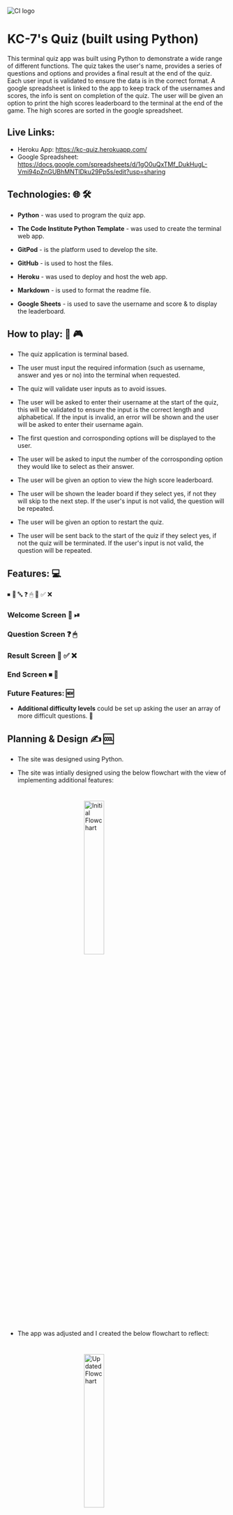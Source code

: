 ![CI logo](https://codeinstitute.s3.amazonaws.com/fullstack/ci_logo_small.png)

# KC-7's Quiz (built using Python)

This terminal quiz app was built using Python to demonstrate a wide range of different functions.
The quiz takes the user's name, provides a series of questions and options and provides a final result at the end of the quiz.
Each user input is validated to ensure the data is in the correct format.
A google spreadsheet is linked to the app to keep track of the usernames and scores, the info is sent on completion of the quiz. 
The user will be given an option to print the high scores leaderboard to the terminal at the end of the game. The high scores are sorted in the google spreadsheet.


## Live Links: 

* Heroku App: https://kc-quiz.herokuapp.com/
* Google Spreadsheet: https://docs.google.com/spreadsheets/d/1gO0uQxTMf_DukHugL-Vmi94pZnGUBhMNTlDku29Pp5s/edit?usp=sharing


## Technologies: 🌐 🛠 

- **Python** - was used to program the quiz  app. 

- **The Code Institute Python Template** - was used to create the terminal web app. 

- **GitPod** - is the platform used to develop the site. 

- **GitHub** - is used to host the files. 

- **Heroku** - was used to deploy and host the web app.  

- **Markdown** - is used to format the readme file. 

- **Google Sheets** - is used to save the username and score & to display the leaderboard. 


## How to play: 🎲 🎮

- The quiz application is terminal based. 
- The user must input the required information (such as username, answer and yes or no) into the terminal when requested.
- The quiz will validate user inputs as to avoid issues. 

- The user will be asked to enter their username at the start of the quiz, this will be validated to ensure the input is the correct length and alphabetical. If the input is invalid, an error will be shown and the user will be asked to enter their username again. 
- The first question and corrosponding options will be displayed to the user.
- The user will be asked to input the number of the corrosponding option they would like to select as their answer. 
- The user will be given an option to view the high score leaderboard. 
- The user will be shown the leader board if they select yes, if not they will skip to the next step. If the user's input is not valid, the question will be repeated. 
- The user will be given an option to restart the quiz.
- The user will be sent back to the start of the quiz if they select yes, if not the quiz will be terminated. If the user's input is not valid, the question will be repeated. 

## Features: 💻

⏹ 🔄 🔤 ❓ 🖱 🎰 ✅ ❌

### Welcome Screen 👋 ⏯

### Question Screen ❓ 🖱

### Result Screen 🎰 ✅ ❌

### End Screen ⏹ 🔄


### Future Features: 🆕

- **Additional difficulty levels** could be set up asking the user an array of more difficult questions. 💬


## Planning & Design ✍ 🆒

- The site was designed using Python. 

- The site was intially designed using the below flowchart with the view of implementing additional features:

<img style="display: inline; margin: 25px 35%" src="assets/readme-images/flowchart1.png" alt="Initial Flowchart" width="30%" height="auto" title="Initial Flowchart">

- The app was adjusted and I created the below flowchart to reflect: 

<img style="display: inline; margin: 25px 35%" src="assets/readme-images/flowchart2.png" alt="Updated Flowchart" width="30%" height="auto" title="Updated Flowchart">

- Additional changes were made and the **Final Flowchart** was updated again to reflect this:

<img style="display: inline; margin: 25px 15%" src="assets/readme-images/flowchart3.png" alt="Final Flowchart" width="70%" height="auto" title="Final Flowchart">

## Testing: 

### Test Cases 🕵

- [X] Page loads correctly 🌐 and displays Engine Start button ⏯ and Quiz Container.
- [x] Find out more collapsible window ⏬ works as intended: 
  - [x] Changes colour when hovering. 
  - [x] Changes text when displaying content. 
  - [x] QR Code is displayed within the collapsible window when over the specified screen width and is removed on devices with a smaller screen width.

### Solved Bugs: 🕵 🕷

I made some of the following changes during development to improve how the app functions: 

- XXX

- XXX

### Remaining Bugs: 🕵 🕷

I was not able to identify any further bugs during final testing. &#10004; 🐛 🐞 🦗

### Validator Testing: 🏸

## Deployment: 🌐

### GitPod: 🔧 ⌨

- I developed the site using Python in GitPod. 

- I tested the site during development by entering the following command into the terminal: 
    - *python3 run.py*

- For version control, I regularly updated my work to **GitHub** by entering the below commands into the terminal: 
    - *git add .*
    - *git commit -m "Update message here"*
    - *git push*

### Creating the Heroku app: 🌐 🖱

- I depolyed the app to Heroku by doing the following: 
    - XXXX
    - XXXX

## Credits: 🥂 🙏

- The Code Institute's Gitpod Pyhton Terminal Window Template was used as the initial template for this project.

- The walk through project I completed with the Code Insitute, <a href="https://github.com/KC-7/love-sandwiches" target="_blank" rel="noopener" aria-label="Link to The Code Institute Walkthrough Project, Love Maths (opens in new tab)">Love Sandwiches</a>, was a good source to reference for information such as the main function. 

- I learned how to implement colours by reading pypi.org's guide to importing and using Colorama - https://pypi.org/project/colorama/